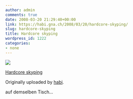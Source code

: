 ```yaml
---
author: admin
comments: true
date: 2008-03-20 21:29:40+00:00
link: https://habi.gna.ch/2008/03/20/hardcore-skyping/
slug: hardcore-skyping
title: Hardcore skyping
wordpress_id: 1222
categories:
- none
---
```



 [![](https://static.flickr.com/3063/2348581282_e8ee9c6b28_m.jpg)](https://www.flickr.com/photos/habi/2348581282/)
   

 
  [Hardcore skyping](https://www.flickr.com/photos/habi/2348581282/)
    

  Originally uploaded by [habi](https://www.flickr.com/people/habi/).
 



auf demselben Tisch...
  

